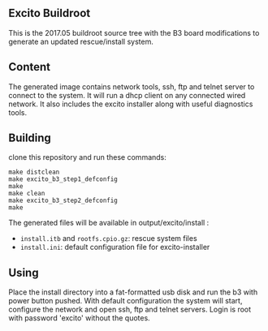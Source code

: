 ## Excito Buildroot

This is the 2017.05 buildroot source tree with the B3 board modifications to generate an updated rescue/install system.

## Content

The generated image contains network tools, ssh, ftp and telnet server to connect to the system. It will run a dhcp client on any connected wired network.
It also includes the excito installer along with useful diagnostics tools.

## Building

clone this repository and run these commands:

```
make distclean
make excito_b3_step1_defconfig
make
make clean
make excito_b3_step2_defconfig
make
```

The generated files will be available in output/excito/install :
 - `install.itb` and `rootfs.cpio.gz`: rescue system files
 - `install.ini`: default configuration file for excito-installer

## Using

Place the install directory into a fat-formatted usb disk and run the b3 with power button pushed. With default configuration the system will start, configure the network and open ssh, ftp and telnet servers. Login is root with password 'excito' without the quotes.
